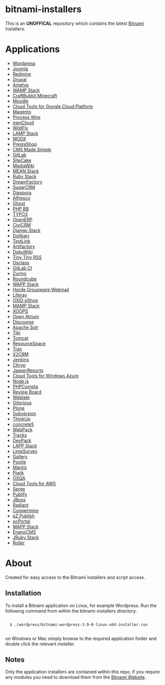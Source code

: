 bitnami-installers
==================

This is an **UNOFFICAL** repository which contains the latest [Bitnami](https://bitnami.com) installers.


# Applications

* [Wordpress](https://bitnami.com/stack/wordpress)
* [Joomla](https://bitnami.com/stack/joomla)
* [Redmine](https://bitnami.com/stack/redmine)
* [Drupal](https://bitnami.com/stack/drupal)
* [Ametys](https://bitnami.com/stack/ametys)
* [WAMP Stack](https://bitnami.com/stack/wamp)
* [CraftBukkit Minecraft](https://bitnami.com/stack/craftbukkit)
* [Moodle](https://bitnami.com/stack/moodle)
* [Cloud Tools for Google Cloud Platform](https://bitnami.com/tools/cloud/google)
* [Magento](https://bitnami.com/stack/magento)
* [Process Wire](https://bitnami.com/stack/processwire)
* [ownCloud](https://bitnami.com/stack/owncloud)
* [WildFly](https://bitnami.com/stack/wildfly)
* [LAMP Stack](https://bitnami.com/stack/lamp)
* [MODX](https://bitnami.com/stack/modx)
* [PrestaShop](https://bitnami.com/stack/prestashop)
* [CMS Made Simple](https://bitnami.com/stack/cms-made-simple)
* [GitLab](https://bitnami.com/stack/gitlab)
* [SiteCake](https://bitnami.com/stack/sitecake)
* [MediaWiki](https://bitnami.com/stack/mediawiki)
* [MEAN Stack](https://bitnami.com/stack/mean)
* [Ruby Stack](https://bitnami.com/stack/ruby)
* [DreamFactory](https://bitnami.com/stack/dreamfactory)
* [SugarCRM](https://bitnami.com/stack/sugarcrm)
* [Diaspora](https://bitnami.com/stack/diaspora)
* [Alfresco](https://bitnami.com/stack/alfresco)
* [Ghost](https://bitnami.com/stack/ghost)
* [PHP BB](https://bitnami.com/stack/phpbb)
* [TYPO3](https://bitnami.com/stack/typo3)
* [OpenERP](https://bitnami.com/stack/openerp)
* [CiviCRM](https://bitnami.com/stack/civicrm)
* [Django Stack](https://bitnami.com/stack/django)
* [Dolibarr](https://bitnami.com/stack/dolibarr)
* [TestLink](https://bitnami.com/stack/testlink)
* [Artifactory](https://bitnami.com/stack/artifactory)
* [DokuWiki](https://bitnami.com/stack/dokuwiki)
* [Tiny Tiny RSS](https://bitnami.com/stack/tiny-tiny-rss)
* [Osclass](https://bitnami.com/stack/osclass)
* [GitLab CI](https://bitnami.com/stack/gitlabci)
* [Zurmo](https://bitnami.com/stack/zurmo)
* [Roundcube](https://bitnami.com/stack/roundcube)
* [WAPP Stack](https://bitnami.com/stack/wapp)
* [Horde Groupware Webmail](https://bitnami.com/stack/horde)
* [Liferay](https://bitnami.com/stack/liferay)
* [OXID eShop](https://bitnami.com/stack/oxid)
* [MAMP Stack](https://bitnami.com/stack/mamp)
* [XOOPS](https://bitnami.com/stack/xoops)
* [Open Atrium](https://bitnami.com/stack/openatrium)
* [Discourse](https://bitnami.com/stack/discourse)
* [Apache Solr](https://bitnami.com/stack/solr)
* [Tiki](https://bitnami.com/stack/tiki-wiki-cms-groupware)
* [Tomcat](https://bitnami.com/stack/tomcat)
* [ResourceSpace](https://bitnami.com/stack/resourcespace)
* [Trac](https://bitnami.com/stack/trac)
* [X2CRM](https://bitnami.com/stack/x2crm)
* [Jenkins](https://bitnami.com/stack/jenkins)
* [Chryp](https://bitnami.com/stack/chyrp)
* [JasperReports](https://bitnami.com/stack/jasperserver)
* [Cloud Tools for Windows Azure](https://bitnami.com/tools/cloud/azure)
* [Node.js](https://bitnami.com/stack/nodejs)
* [PHPCompta](https://bitnami.com/stack/phpcompta)
* [Review Board](https://bitnami.com/stack/reviewboard)
* [Weblate](https://bitnami.com/stack/weblate)
* [Gitorious](https://bitnami.com/stack/gitorious)
* [Plone](https://bitnami.com/stack/plone)
* [Subversion](https://bitnami.com/stack/subversion)
* [ThinkUp](https://bitnami.com/stack/thinkup)
* [concrete5](https://bitnami.com/stack/concrete5)
* [WebPack](https://bitnami.com/stack/webpack)
* [Tracks](https://bitnami.com/stack/tracks)
* [DevPack](https://bitnami.com/stack/devpack)
* [LAPP Stack](https://bitnami.com/stack/lapp)
* [LimeSurvey](https://bitnami.com/stack/limesurvey)
* [Gallery](https://bitnami.com/stack/gallery)
* [Pootle](https://bitnami.com/stack/pootle)
* [Mantis](https://bitnami.com/stack/mantis)
* [Piwik](https://bitnami.com/stack/piwik)
* [OSQA](https://bitnami.com/stack/osqa)
* [Cloud Tools for AWS](https://bitnami.com/tools/cloud)
* [Spree](https://bitnami.com/stack/spree)
* [Publify](https://bitnami.com/stack/publify)
* [JBoss](https://bitnami.com/stack/jboss)
* [Radiant](https://bitnami.com/stack/radiant)
* [Coppermine](https://bitnami.com/stack/coppermine)
* [eZ Publish](https://bitnami.com/stack/ezpublish)
* [ocPortal](https://bitnami.com/stack/ocportal)
* [MAPP Stack](https://bitnami.com/stack/mapp)
* [EnanoCMS](https://bitnami.com/stack/enanocms)
* [JRuby Stack](https://bitnami.com/stack/jruby)
* [Roller](https://bitnami.com/stack/roller)


# About

Created for easy access to the Bitnami installers and script access.


## Installation

To install a Bitnami application on Linux, for example Wordpress. Run the following command from within the bitnami-installers directory.

```
  
  $ ./wordpress/bitnami-wordpress-3.9-0-linux-x64-installer.run
  
```

on Windows or Mac simply browse to the required application folder and double click the relevant installer.


## Notes

Only the application installers are contained within this repo, if you require any modules you need to download them from the [Bitnami Website](https://bitnami.com/stack/lamp/modules).
